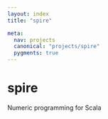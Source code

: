 ```yaml
---
layout: index
title: "spire"

meta:
  nav: projects
  canonical: "projects/spire"
  pygments: true
---
```


<div class="jumbotron">
  <h1>spire</h1>
  <p class="lead">Numeric programming for Scala</p>
</div>
